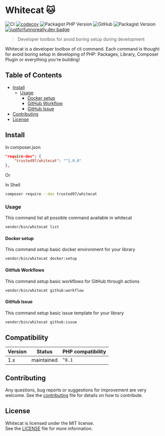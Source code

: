 # Whitecat 🐱
![CI](https://github.com/Trusted97/whitecat/workflows/test/badge.svg)
[![codecov](https://codecov.io/gh/Trusted97/whitecat/branch/master/graph/badge.svg?token=URCWOH9JFR)](https://codecov.io/gh/Trusted97/whitecat)
![Packagist PHP Version](https://img.shields.io/packagist/dependency-v/trusted97/whitecat/php)
![GitHub](https://img.shields.io/github/license/Trusted97/whitecat)
![Packagist Version](https://img.shields.io/packagist/v/trusted97/whitecat)
[![justforfunnoreally.dev badge](https://img.shields.io/badge/justforfunnoreally-dev-9ff)](https://justforfunnoreally.dev)

> Developer toolbox for avoid boring setup during development

Whitecat is a developer toolbox of cli command. Each command is thought for avoid boring 
setup in developing of PHP: Packages, Library, Composer Plugin or everything you're building! 

## Table of Contents

- [Install](#install)
  - [Usage](#usage) 
    - [Docker setup](#docker-setup)
    - [GitHub Workflow](#github-workflows) 
    - [GitHub Issue](#github-issue)  
- [Contributing](#contributing)
- [License](#license)


## Install

In composer.json

``` json
"require-dev": {
    "trusted97/whitecat": "^1.0.0"
},
```

Or

In Shell

``` sh
composer require --dev trusted97/whitecat
```

### Usage

This command list all possible command available in whitecat

``` sh
vendor/bin/whitecat list
```

#### Docker setup

This command setup basic docker environment for your library

``` sh
vendor/bin/whitecat docker:setup
```

#### GitHub Workflows

This command setup basic workflows for GitHub through actions

``` sh
vendor/bin/whitecat github:workflow
```

#### GitHub Issue

This command setup basic issue template for your library

``` sh
vendor/bin/whitecat github:issue
```

## Compatibility

| Version | Status     | PHP compatibility | 
|---------|------------|-------------------|
| 1.x     | maintained | `^8.1`            |

## Contributing

Any questions, bug reports or suggestions for improvement are very welcome. See the [contributing](./CONTRIBUTING.md) file for details on how to contribute.

## License

Whitecat is licensed under the MIT license.  
See the [LICENSE](./LICENSE) file for more information.
